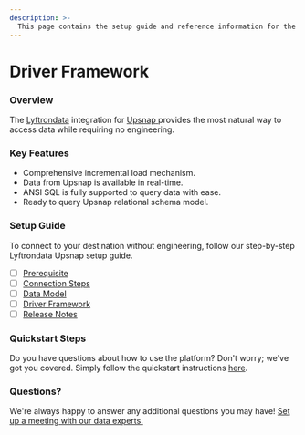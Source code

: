 ```yaml
---
description: >-
  This page contains the setup guide and reference information for the Upsnap source connector.
---
```


# Driver Framework

### Overview

The [Lyftrondata](https://www.lyftrondata.com/) integration for [Upsnap](https://www.lyftrondata.com/integration/upsnap/)[ ](https://www.lyftrondata.com/integration/upsnap/)provides the most natural way to access data while requiring no engineering.

### Key Features

* Comprehensive incremental load mechanism.
* Data from Upsnap is available in real-time.&#x20;
* ANSI SQL is fully supported to query data with ease.
* Ready to query Upsnap relational schema model.

### Setup Guide

To connect to your destination without engineering, follow our step-by-step Lyftrondata Upsnap setup guide.

* [ ] [Prerequisite](../../marketing-analytics/upsnap/prerequisite.md)
* [ ] [Connection Steps](../../marketing-analytics/upsnap/connection-steps.md)
* [ ] [Data Model](../../marketing-analytics/upsnap/data-model/)
* [ ] [Driver Framework](../../marketing-analytics/upsnap/driver-framework/)
* [ ] [Release Notes](../../marketing-analytics/upsnap/release-notes.md)

### Quickstart Steps

Do you have questions about how to use the platform? Don't worry; we've got you covered. Simply follow the quickstart instructions [here](../../../quickstart-steps.md).

### Questions? <a href="#questions" id="questions"></a>

We're always happy to answer any additional questions you may have! [Set up a meeting with our data experts.](https://www.lyftrondata.com/book-a-meeting/)


